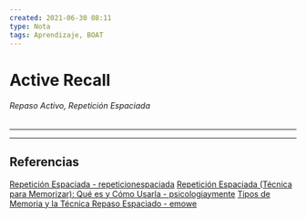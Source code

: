 ```yaml
---
created: 2021-06-30 08:11
type: Nota
tags: Aprendizaje, BOAT
---
```


# Active Recall

###### Repaso Activo, Repetición Espaciada
---



---

## Referencias
[Repetición Espaciada - repeticionespaciada](https://www.repeticionespaciada.com/)
[Repetición Espaciada (Técnica para Memorizar): Qué es y Cómo Usarla - psicologiaymente](https://psicologiaymente.com/inteligencia/repeticion-espaciada)
[Tipos de Memoria y la Técnica Repaso Espaciado - emowe](https://emowe.com/tecnicas-de-estudio/tipos-de-memoria-y-la-tecnica-repaso-espaciado/)
[](https://ncase.me/remember/es.html)